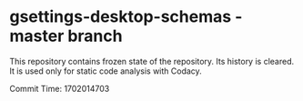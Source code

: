 # gsettings-desktop-schemas - master branch

This repository contains frozen state of the repository.
Its history is cleared. It is used only for static code
analysis with Codacy.

Commit Time: 1702014703